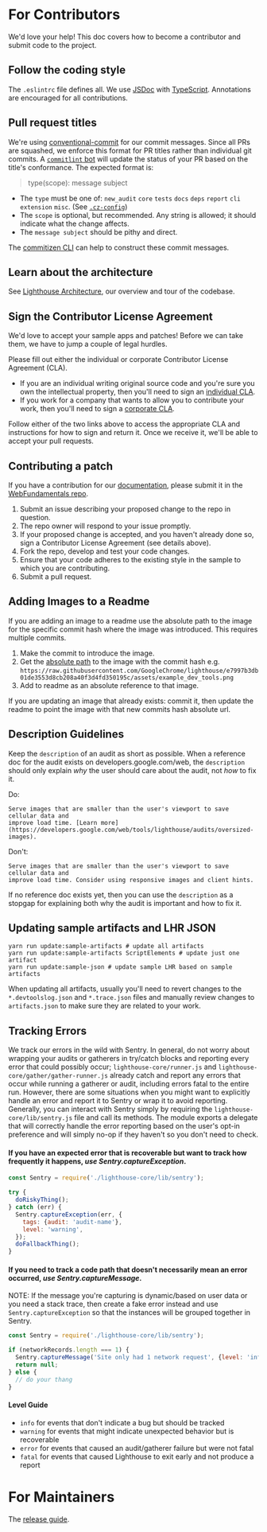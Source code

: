 # For Contributors

We'd love your help! This doc covers how to become a contributor and submit code to the project.

## Follow the coding style

The `.eslintrc` file defines all. We use [JSDoc](http://usejsdoc.org/) with [TypeScript](https://github.com/Microsoft/TypeScript/wiki/JSDoc-support-in-JavaScript). Annotations are encouraged for all contributions.

## Pull request titles

We're using [conventional-commit](https://conventionalcommits.org/) for our commit messages. Since all PRs are squashed, we enforce this format for PR titles rather than individual git commits. A [`commitlint` bot](https://github.com/paulirish/commitlintbot) will update the status of your PR based on the title's conformance. The expected format is:

> type(scope): message subject

* The `type` must be one of: `new_audit` `core` `tests` `docs` `deps` `report` `cli` `extension` `misc`. (See [`.cz-config`](https://github.com/GoogleChrome/lighthouse/blob/master/.cz-config.js#L13))
* The `scope` is optional, but recommended. Any string is allowed; it should indicate what the change affects.
* The `message subject` should be pithy and direct.

The [commitizen CLI](https://github.com/commitizen/cz-cli) can help to construct these commit messages.

## Learn about the architecture

See [Lighthouse Architecture](./docs/architecture.md), our overview and tour of the codebase.

## Sign the Contributor License Agreement

We'd love to accept your sample apps and patches! Before we can take them, we have to jump a couple of legal hurdles.

Please fill out either the individual or corporate Contributor License Agreement (CLA).

* If you are an individual writing original source code and you're sure you own the intellectual property, then you'll need to sign an [individual CLA](https://developers.google.com/open-source/cla/individual).
* If you work for a company that wants to allow you to contribute your work, then you'll need to sign a [corporate CLA](https://developers.google.com/open-source/cla/corporate).

Follow either of the two links above to access the appropriate CLA and instructions for how to sign and return it. Once we receive it, we'll be able to
accept your pull requests.

## Contributing a patch

If you have a contribution for our [documentation](https://developers.google.com/web/tools/lighthouse/), please submit it in the [WebFundamentals repo](https://github.com/google/WebFundamentals/tree/master/src/content/en/tools/lighthouse).

1. Submit an issue describing your proposed change to the repo in question.
1. The repo owner will respond to your issue promptly.
1. If your proposed change is accepted, and you haven't already done so, sign a Contributor License Agreement (see details above).
1. Fork the repo, develop and test your code changes.
1. Ensure that your code adheres to the existing style in the sample to which you are contributing.
1. Submit a pull request.

## Adding Images to a Readme

If you are adding an image to a readme use the absolute path to the image for the specific commit hash where the image was introduced.  This requires multiple commits.
1. Make the commit to introduce the image.
1. Get the [absolute path](https://help.github.com/articles/getting-permanent-links-to-files/) to the image with the commit hash e.g. `https://raw.githubusercontent.com/GoogleChrome/lighthouse/e7997b3db01de3553d8cb208a40f3d4fd350195c/assets/example_dev_tools.png`
1. Add to readme as an absolute reference to that image.

If you are updating an image that already exists: commit it, then update the readme to point the image with that new commits hash absolute url.

## Description Guidelines

Keep the `description` of an audit as short as possible. When a reference doc for the audit exists on
developers.google.com/web, the `description` should only explain *why* the user should care
about the audit, not *how* to fix it.

Do:

    Serve images that are smaller than the user's viewport to save cellular data and
    improve load time. [Learn more](https://developers.google.com/web/tools/lighthouse/audits/oversized-images).

Don't:

    Serve images that are smaller than the user's viewport to save cellular data and
    improve load time. Consider using responsive images and client hints.

If no reference doc exists yet, then you can use the `description` as a stopgap for explaining
both why the audit is important and how to fix it.

## Updating sample artifacts and LHR JSON

```
yarn run update:sample-artifacts # update all artifacts
yarn run update:sample-artifacts ScriptElements # update just one artifact
yarn run update:sample-json # update sample LHR based on sample artifacts
```

When updating all artifacts, usually you'll need to revert changes to the `*.devtoolslog.json` and `*.trace.json` files and manually review changes to `artifacts.json` to make sure they are related to your work.

## Tracking Errors

We track our errors in the wild with Sentry. In general, do not worry about wrapping your audits or gatherers in try/catch blocks and reporting every error that could possibly occur; `lighthouse-core/runner.js` and `lighthouse-core/gather/gather-runner.js` already catch and report any errors that occur while running a gatherer or audit, including errors fatal to the entire run. However, there are some situations when you might want to explicitly handle an error and report it to Sentry or wrap it to avoid reporting. Generally, you can interact with Sentry simply by requiring the `lighthouse-core/lib/sentry.js` file and call its methods. The module exports a delegate that will correctly handle the error reporting based on the user's opt-in preference and will simply no-op if they haven't so you don't need to check.


#### If you have an expected error that is recoverable but want to track how frequently it happens, *use Sentry.captureException*.

```js
const Sentry = require('./lighthouse-core/lib/sentry');

try {
  doRiskyThing();
} catch (err) {
  Sentry.captureException(err, {
    tags: {audit: 'audit-name'},
    level: 'warning',
  });
  doFallbackThing();
}
```

#### If you need to track a code path that doesn't necessarily mean an error occurred, *use Sentry.captureMessage*.

NOTE: If the message you're capturing is dynamic/based on user data or you need a stack trace, then create a fake error instead and use `Sentry.captureException` so that the instances will be grouped together in Sentry.

```js
const Sentry = require('./lighthouse-core/lib/sentry');

if (networkRecords.length === 1) {
  Sentry.captureMessage('Site only had 1 network request', {level: 'info'});
  return null;
} else {
  // do your thang
}
```

#### Level Guide

- `info` for events that don't indicate a bug but should be tracked
- `warning` for events that might indicate unexpected behavior but is recoverable
- `error` for events that caused an audit/gatherer failure but were not fatal
- `fatal` for events that caused Lighthouse to exit early and not produce a report

# For Maintainers

The [release guide](./docs/releasing.md).
